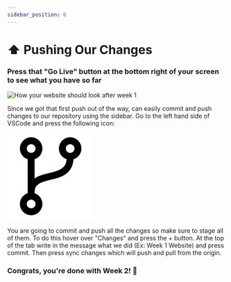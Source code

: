```yaml
---
sidebar_position: 6
---
```


# ⬆️ Pushing Our Changes

### Press that "Go Live" button at the bottom right of your screen to see what you have so far

![How your website should look after week 1](/img/new-pw/week-2.png)

Since we got that first push out of the way, can easily commit and push changes to our repository using the sidebar. Go to the left hand side of VSCode and press the following icon:

![Branch Icon](/img/new-pw/branch.png "Branch Icon")

You are going to commit and push all the changes so make sure to stage all of them. To do this hover over "Changes" and press the + button. At the top of the tab write in the message what we did (Ex: Week 1 Website) and press commit. Then press sync changes which will push and pull from the origin.

### Congrats, you're done with Week 2! 🎊